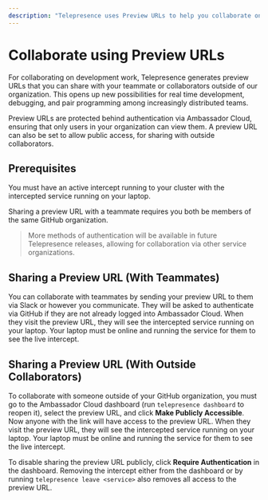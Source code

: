 ```yaml
---
description: "Telepresence uses Preview URLs to help you collaborate on developing Kubernetes services with teammates."
---
```


# Collaborate using Preview URLs

For collaborating on development work, Telepresence generates preview URLs that you can share with your teammate or collaborators outside of our organization. This opens up new possibilities for real time development, debugging, and pair programming among increasingly distributed teams.

Preview URLs are protected behind authentication via Ambassador Cloud, ensuring that only users in your organization can view them.  A preview URL can also be set to allow public access, for sharing with outside collaborators.

## Prerequisites

You must have an active intercept running to your cluster with the intercepted service running on your laptop.

Sharing a preview URL with a teammate requires you both be members of the same GitHub organization.

> More methods of authentication will be available in future Telepresence releases, allowing for collaboration via other service organizations.

## Sharing a Preview URL (With Teammates)

You can collaborate with teammates by sending your preview URL to them via Slack or however you communicate. They will be asked to authenticate via GitHub if they are not already logged into Ambassador Cloud. When they visit the preview URL, they will see the intercepted service running on your laptop. Your laptop must be online and running the service for them to see the live intercept.

## Sharing a Preview URL (With Outside Collaborators)

To collaborate with someone outside of your GitHub organization, you must go to the Ambassador Cloud dashboard (run `telepresence dashboard` to reopen it), select the preview URL, and click **Make Publicly Accessible**.  Now anyone with the link will have access to the preview URL. When they visit the preview URL, they will see the intercepted service running on your laptop. Your laptop must be online and running the service for them to see the live intercept.

To disable sharing the preview URL publicly, click **Require Authentication** in the dashboard. Removing the intercept either from the dashboard or by running `telepresence leave <service>` also removes all access to the preview URL.